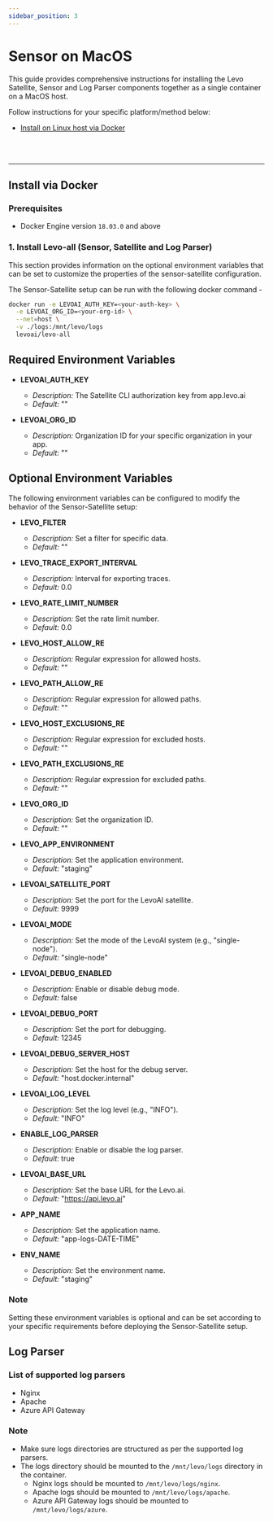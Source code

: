```yaml
---
sidebar_position: 3
---
```


# Sensor on MacOS

This guide provides comprehensive instructions for installing the Levo Satellite, Sensor and Log Parser components together as a single container on a MacOS host.

Follow instructions for your specific platform/method below:
- [Install on Linux host via Docker](#install-via-docker)

<br></br>

-----------------------------------------------------------------------

## Install via Docker

### Prerequisites
- Docker Engine version `18.03.0` and above

### 1. Install Levo-all (Sensor, Satellite and Log Parser)


This section provides information on the
optional environment variables that can be set to customize the properties of the
sensor-satellite configuration.

The Sensor-Satellite setup can be run with the following docker command -

```bash
docker run -e LEVOAI_AUTH_KEY=<your-auth-key> \
  -e LEVOAI_ORG_ID=<your-org-id> \
  --net=host \
  -v ./logs:/mnt/levo/logs
  levoai/levo-all
```

## Required Environment Variables

- **LEVOAI_AUTH_KEY**
    - *Description:* The Satellite CLI authorization key from app.levo.ai
    - *Default:* ""

- **LEVOAI_ORG_ID**
    - *Description:* Organization ID for your specific organization in your app.
    - *Default:* ""

## Optional Environment Variables

The following environment variables can be configured to modify the behavior of the Sensor-Satellite setup:

- **LEVO_FILTER**
    - *Description:* Set a filter for specific data.
    - *Default:* ""

- **LEVO_TRACE_EXPORT_INTERVAL**
    - *Description:* Interval for exporting traces.
    - *Default:* 0.0

- **LEVO_RATE_LIMIT_NUMBER**
    - *Description:* Set the rate limit number.
    - *Default:* 0.0

- **LEVO_HOST_ALLOW_RE**
    - *Description:* Regular expression for allowed hosts.
    - *Default:* ""

- **LEVO_PATH_ALLOW_RE**
    - *Description:* Regular expression for allowed paths.
    - *Default:* ""

- **LEVO_HOST_EXCLUSIONS_RE**
    - *Description:* Regular expression for excluded hosts.
    - *Default:* ""

- **LEVO_PATH_EXCLUSIONS_RE**
    - *Description:* Regular expression for excluded paths.
    - *Default:* ""

- **LEVO_ORG_ID**
    - *Description:* Set the organization ID.
    - *Default:* ""

- **LEVO_APP_ENVIRONMENT**
    - *Description:* Set the application environment.
    - *Default:* "staging"

- **LEVOAI_SATELLITE_PORT**
    - *Description:* Set the port for the LevoAI satellite.
    - *Default:* 9999

- **LEVOAI_MODE**
    - *Description:* Set the mode of the LevoAI system (e.g., "single-node").
    - *Default:* "single-node"

- **LEVOAI_DEBUG_ENABLED**
    - *Description:* Enable or disable debug mode.
    - *Default:* false

- **LEVOAI_DEBUG_PORT**
    - *Description:* Set the port for debugging.
    - *Default:* 12345

- **LEVOAI_DEBUG_SERVER_HOST**
    - *Description:* Set the host for the debug server.
    - *Default:* "host.docker.internal"

- **LEVOAI_LOG_LEVEL**
    - *Description:* Set the log level (e.g., "INFO").
    - *Default:* "INFO"

- **ENABLE_LOG_PARSER**
    - *Description:* Enable or disable the log parser.
    - *Default:* true

- **LEVOAI_BASE_URL**
    - *Description:* Set the base URL for the Levo.ai.
    - *Default:* "https://api.levo.ai"

- **APP_NAME**
    - *Description:* Set the application name.
    - *Default:* "app-logs-DATE-TIME"

- **ENV_NAME**
    - *Description:* Set the environment name.
    - *Default:* "staging"

### Note

Setting these environment variables is optional and can be set according to your specific requirements
before deploying the Sensor-Satellite setup.


## Log Parser

### List of supported log parsers
- Nginx
- Apache
- Azure API Gateway

### Note
- Make sure logs directories are structured as per the supported log parsers.
- The logs directory should be mounted to the `/mnt/levo/logs` directory in the container.
  - Nginx logs should be mounted to `/mnt/levo/logs/nginx`.
  - Apache logs should be mounted to `/mnt/levo/logs/apache`.
  - Azure API Gateway logs should be mounted to `/mnt/levo/logs/azure`.
